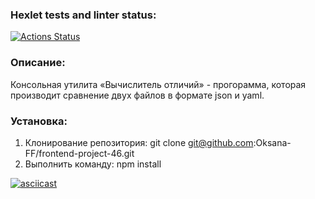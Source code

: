 ### Hexlet tests and linter status:
[![Actions Status](https://github.com/Oksana-FF/frontend-project-46/workflows/hexlet-check/badge.svg)](https://github.com/Oksana-FF/frontend-project-46/actions)

### Описание:
Консольная утилита «Вычислитель отличий» - прогорамма, которая производит сравнение двух файлов в формате json и yaml.

### Установка:
1. Клонирование репозитория: git clone git@github.com:Oksana-FF/frontend-project-46.git
2. Выполнить команду: npm install

[![asciicast](https://asciinema.org/a/603700.svg)](https://asciinema.org/a/603700)